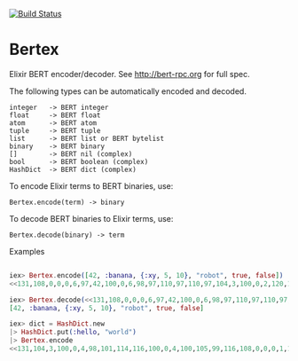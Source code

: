 [![Build Status](https://travis-ci.org/edgurgel/bertex.png?branch=master)](https://travis-ci.org/edgurgel/bertex)
# Bertex

Elixir BERT encoder/decoder. See http://bert-rpc.org for full spec.

The following types can be automatically encoded and decoded.


    integer   -> BERT integer
    float     -> BERT float
    atom      -> BERT atom
    tuple     -> BERT tuple
    list      -> BERT list or BERT bytelist
    binary    -> BERT binary
    []        -> BERT nil (complex)
    bool      -> BERT boolean (complex)
    HashDict  -> BERT dict (complex)

To encode Elixir terms to BERT binaries, use:

    Bertex.encode(term) -> binary

To decode BERT binaries to Elixir terms, use:

    Bertex.decode(binary) -> term

Examples

```elixir

iex> Bertex.encode([42, :banana, {:xy, 5, 10}, "robot", true, false])
<<131,108,0,0,0,6,97,42,100,0,6,98,97,110,97,110,97,104,3,100,0,2,120,121,97,5,97,10,109,0,0,0,5,114,111,98,111,116,104,2,100,0,4,98,101,114,116,100,0,4,116,114,117,101,104,2,100,0,4,98,101,114,116,100,0,5,102,97,108,115,101,106>>

iex> Bertex.decode(<<131,108,0,0,0,6,97,42,100,0,6,98,97,110,97,110,97,104,3,100,0,2,120,121,97,5,97,10,109,0,0,0,5,114,111,98,111,116,104,2,100,0,4,98,101,114,116,100,0,4,116,114,117,101,104,2,100,0,4,98,101,114,116,100,0,5,102,97,108,115,101,106>>)
[42, :banana, {:xy, 5, 10}, "robot", true, false]

iex> dict = HashDict.new
|> HashDict.put(:hello, "world")
|> Bertex.encode
<<131,104,3,100,0,4,98,101,114,116,100,0,4,100,105,99,116,108,0,0,0,1,104,2,100,0,5,104,101,108,108,111,109,0,0,0,5,119,111,114,108,100,106>>

```
